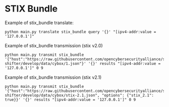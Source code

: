 # STIX Bundle

Example of stix_bundle translate:
```
python main.py translate stix_bundle query '{}' "[ipv4-addr:value = '127.0.0.1']"
```

Example of stix_bundle transmission (stix v2.0)
```
python main.py transmit stix_bundle '{"host":"https://raw.githubusercontent.com/opencybersecurityalliance/stix-shifter/develop/data/cybox/1.json"}' '{}' results "[ipv4-addr:value = '127.0.0.1']" 0 9
```


Example of stix_bundle transmission (stix v2.1)
```
python main.py transmit stix_bundle '{"host":"https://raw.githubusercontent.com/opencybersecurityalliance/stix-shifter/develop/data/cybox/stix-2.1.json", "options": {"stix_2.1": true}}' '{}' results "[ipv4-addr:value = '127.0.0.1']" 0 9 
```
